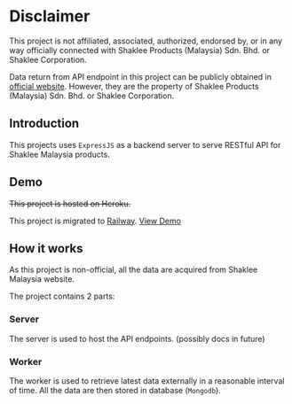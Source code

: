 # Disclaimer

This project is not affiliated, associated, authorized, endorsed by, or in any way officially connected with Shaklee Products (Malaysia) Sdn. Bhd. or Shaklee Corporation.

Data return from API endpoint in this project can be publicly obtained in [official website](https://www.shaklee.com.my/). However, they are the property of Shaklee Products (Malaysia) Sdn. Bhd. or Shaklee Corporation.

## Introduction

This projects uses `ExpressJS` as a backend server to serve RESTful API for Shaklee Malaysia products.

## Demo

~~This project is hosted on Heroku.~~

This project is migrated to [Railway](https://railway.app/). [View Demo](https://shaklee-my-api.up.railway.app/)

## How it works

As this project is non-official, all the data are acquired from Shaklee Malaysia website.

The project contains 2 parts:

### Server

The server is used to host the API endpoints. (possibly docs in future)

### Worker

The worker is used to retrieve latest data externally in a reasonable interval of time.
All the data are then stored in database (`Mongodb`).
